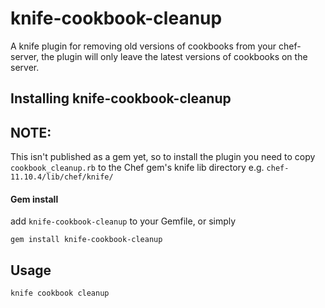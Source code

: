 knife-cookbook-cleanup
========
A knife plugin for removing old versions of cookbooks from your chef-server, the plugin will only leave the latest versions of cookbooks on the server.


Installing knife-cookbook-cleanup
-------------------

## NOTE:

This isn't published as a gem yet, so to install the plugin you need to copy `cookbook_cleanup.rb` to the Chef gem's knife lib directory e.g. `chef-11.10.4/lib/chef/knife/`

#### Gem install

add `knife-cookbook-cleanup` to your Gemfile, or simply

    gem install knife-cookbook-cleanup

Usage
---------------

    knife cookbook cleanup
